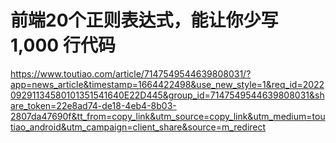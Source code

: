 # 前端20个正则表达式，能让你少写 1,000 行代码

https://www.toutiao.com/article/7147549544639808031/?app=news_article&timestamp=1664422498&use_new_style=1&req_id=202209291134580101351541640E22D445&group_id=7147549544639808031&share_token=22e8ad74-de18-4eb4-8b03-2807da47690f&tt_from=copy_link&utm_source=copy_link&utm_medium=toutiao_android&utm_campaign=client_share&source=m_redirect

